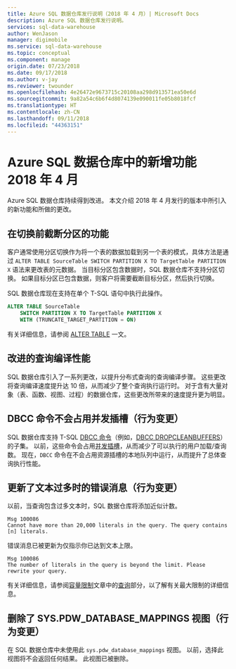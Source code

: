 ```yaml
---
title: Azure SQL 数据仓库发行说明（2018 年 4 月）| Microsoft Docs
description: Azure SQL 数据仓库发行说明。
services: sql-data-warehouse
author: WenJason
manager: digimobile
ms.service: sql-data-warehouse
ms.topic: conceptual
ms.component: manage
origin.date: 07/23/2018
ms.date: 09/17/2018
ms.author: v-jay
ms.reviewer: twounder
ms.openlocfilehash: 4e26472e9673715c20108aa298d913571ea50e6d
ms.sourcegitcommit: 9a82a54c6b6f4d8074139e090011fe05b8018fcf
ms.translationtype: HT
ms.contentlocale: zh-CN
ms.lasthandoff: 09/11/2018
ms.locfileid: "44363151"
---
```

# <a name="whats-new-in-azure-sql-data-warehouse-april-2018"></a>Azure SQL 数据仓库中的新增功能 2018 年 4 月
Azure SQL 数据仓库持续得到改进。 本文介绍 2018 年 4 月发行的版本中所引入的新功能和所做的更改。

## <a name="ability-to-truncate-a-partition-before-a-switch"></a>在切换前截断分区的功能
客户通常使用分区切换作为将一个表的数据加载到另一个表的模式，具体方法是通过 `ALTER TABLE SourceTable SWITCH PARTITION X TO TargetTable PARTITION X` 语法来更改表的元数据。 当目标分区包含数据时，SQL 数据仓库不支持分区切换。 如果目标分区已包含数据，则客户将需要截断目标分区，然后执行切换。

SQL 数据仓库现在支持在单个 T-SQL 语句中执行此操作。

```sql
ALTER TABLE SourceTable 
    SWITCH PARTITION X TO TargetTable PARTITION X
    WITH (TRUNCATE_TARGET_PARTITION = ON)
```
有关详细信息，请参阅 [ALTER TABLE](https://docs.microsoft.com/sql/t-sql/statements/alter-table-transact-sql) 一文。

## <a name="improved-query-compilation-performance"></a>改进的查询编译性能
SQL 数据仓库引入了一系列更改，以提升分布式查询的查询编译步骤。 这些更改将查询编译速度提升达 10 倍，从而减少了整个查询执行运行时。 对于含有大量对象（表、函数、视图、过程）的数据仓库，这些更改所带来的速度提升更为明显。

## <a name="dbcc-commands-do-not-consume-concurrency-slots-behavior-change"></a>DBCC 命令不会占用并发插槽（行为变更）
SQL 数据仓库支持 T-SQL [DBCC 命令](https://docs.microsoft.com/sql/t-sql/database-console-commands/dbcc-transact-sql)（例如，[DBCC DROPCLEANBUFFERS](https://docs.microsoft.com/sql/t-sql/database-console-commands/dbcc-dropcleanbuffers-transact-sql)）的子集。 以前，这些命令会占用[并发插槽](/sql-data-warehouse/resource-classes-for-workload-management#concurrency-slots)，从而减少了可以执行的用户加载/查询数。 现在，`DBCC` 命令在不会占用资源插槽的本地队列中运行，从而提升了总体查询执行性能。

## <a name="updated-error-message-for-excessive-literals-behavior-change"></a>更新了文本过多时的错误消息（行为变更）
以前，当查询包含过多文本时，SQL 数据仓库将添加近似计数。
```
Msg 100086
Cannot have more than 20,000 literals in the query. The query contains [n] literals.
```

错误消息已被更新为仅指示你已达到文本上限。
```
Msg 100086
The number of literals in the query is beyond the limit. Please rewrite your query.
```

有关详细信息，请参阅[容量限制](/sql-data-warehouse/sql-data-warehouse-service-capacity-limits)文章中的[查询](/sql-data-warehouse/sql-data-warehouse-service-capacity-limits#queries)部分，以了解有关最大限制的详细信息。

## <a name="removed-the-syspdwdatabasemappings-view-behavior-change"></a>删除了 SYS.PDW_DATABASE_MAPPINGS 视图（行为变更）
在 SQL 数据仓库中未使用此 `sys.pdw_database_mappings` 视图。 以前，选择此视图将不会返回任何结果。 此视图已被删除。 